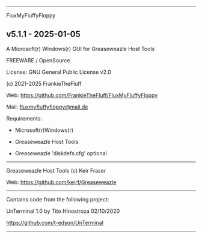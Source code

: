 -----------------------------------------------------------------


FluxMyFluffyFloppy

 v5.1.1 - 2025-01-05
-----------------------------------------------------------------



A Microsoft(r) Windows(r) GUI for Greaseweazle Host Tools



FREEWARE / OpenSource


License: GNU General Public License v2.0



(c) 2021-2025 FrankieTheFluff


Web: https://github.com/FrankieTheFluff/FluxMyFluffyFloppy


Mail: fluxmyfluffyfloppy@mail.de




Requirements:

- Microsoft(r)Windows(r)

- Greaseweazle Host Tools

- Greaseweazle 'diskdefs.cfg' optional


-----------------------------------------------------------------


Greaseweazle Host Tools (c) Keir Fraser


Web: https://github.com/keirf/Greaseweazle


-----------------------------------------------------------------


Contains code from the following project:


UnTerminal 1.0 by Tito Hinostroza 02/10/2020


https://github.com/t-edson/UnTerminal


-----------------------------------------------------------------